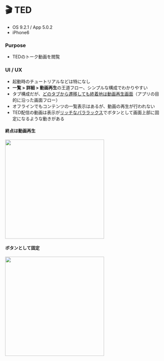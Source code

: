 # 🎬 TED

* OS 9.2.1 / App 5.0.2
* iPhone6

### Purpose
* TEDのトーク動画を閲覧

### UI / UX  
* 起動時のチュートリアルなどは特になし
* **一覧 > 詳細 > 動画再生**の王道フロー、シンプルな構成でわかりやすい
* タブ構成だが、[どのタブから遷移しても終着地は動画再生画面](#ted_nav)（アプリの目的に沿った画面フロー）
* オフラインでもコンテンツの一覧表示はあるが、動画の再生が行われない
* TED配信の動画は表示が[リッチなパララックス](#ted_richParallax)でボタンとして画面上部に固定になるような動きがある

#### <a name="ted_nav">終点は動画再生</a>
<img src="https://github.com/mafmoff/100Apps/blob/master/Resources/Images/ted_nav.gif" width="320px">


#### <a name="ted_richParallax">ボタンとして固定</a>
<img src="https://github.com/mafmoff/100Apps/blob/master/Resources/Images/ted_richParallax.gif" width="320px">
